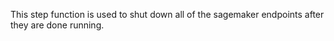This step function is used to shut down all of the sagemaker endpoints after they are done running.
